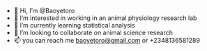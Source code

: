 - 👋 Hi, I’m @Baoyetoro
- 👀 I’m interested in working in an animal physiology research lab
- 🌱 I’m currently learning statistical analysis
- 💞️ I’m looking to collaborate on animal science research
- 📫 you can reach me baoyetoro@gmail.com or +2348136581289

<!---
Baoyetoro/Baoyetoro is a ✨ special ✨ repository because its `README.md` (this file) appears on your GitHub profile.
You can click the Preview link to take a look at your changes.
--->

